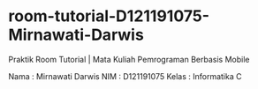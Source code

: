 # room-tutorial-D121191075-Mirnawati-Darwis
Praktik Room Tutorial | Mata Kuliah Pemrograman Berbasis Mobile

Nama  : Mirnawati Darwis
NIM   : D121191075
Kelas : Informatika C
